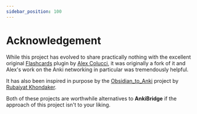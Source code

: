 ```yaml
---
sidebar_position: 100
---
```


# Acknowledgement

While this project has evolved to share practically nothing with the excellent original
[Flashcards](https://github.com/reuseman/flashcards-obsidian) plugin
by [Alex Colucci](https://github.com/reuseman), it was originally a fork of it
and Alex's work on the Anki networking in particular was tremendously helpful.

It has also been inspired in purpose by the [Obsidian_to_Anki](https://github.com/Pseudonium/Obsidian_to_Anki)
project by [Rubaiyat Khondaker](https://github.com/Pseudonium).

Both of these projects are worthwhile alternatives to **AnkiBridge**
if the approach of this project isn't to your liking.
